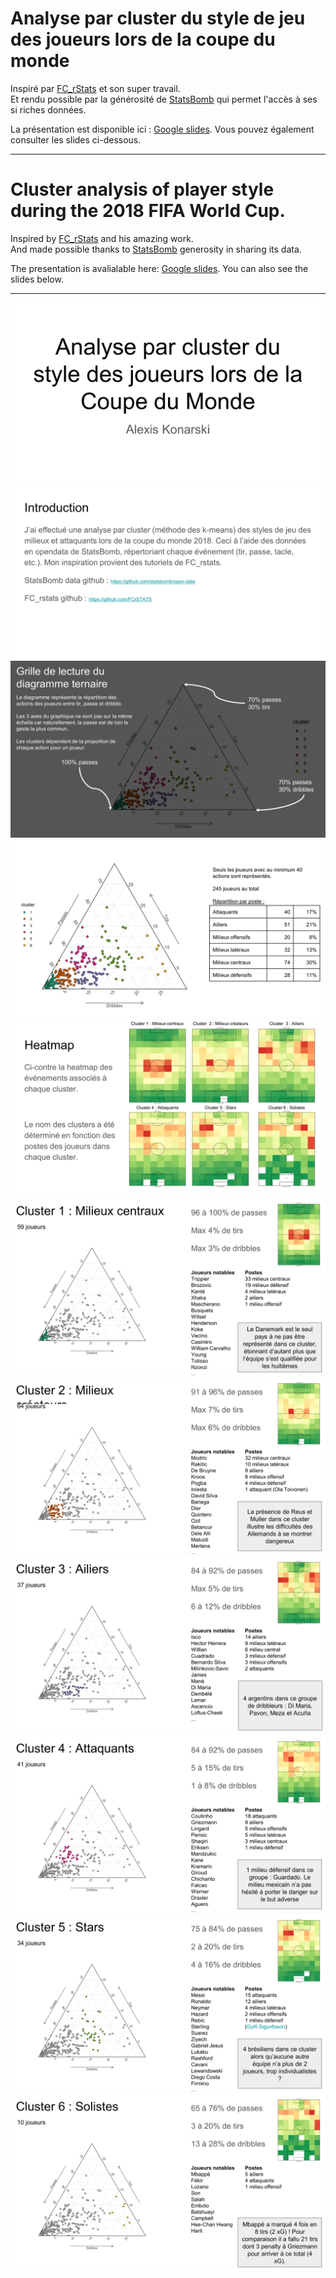 # Analyse par cluster du style de jeu des joueurs lors de la coupe du monde

Inspiré par [FC_rStats](https://github.com/FCrSTATS) et son super travail.  
Et rendu possible par la générosité de [StatsBomb](https://github.com/statsbomb/open-data) qui permet l'accès à ses si riches données.  

La présentation est disponible ici : [Google slides](https://docs.google.com/presentation/d/e/2PACX-1vRe3J6J9wewgvoYd0at1jsUWRf2IguAeSVOccOewD-iGaQu6k8CzMa_OZmHUcRqjyrz9dvCWHayHaNq/pub?start=false&loop=false&delayms=60000). Vous pouvez également consulter les slides ci-dessous.
___

# Cluster analysis of player style during the 2018 FIFA World Cup.  

Inspired by [FC_rStats](https://github.com/FCrSTATS) and his amazing work.  
And made possible thanks to [StatsBomb](https://github.com/statsbomb/open-data) generosity in sharing its data.  

The presentation is avalialable here: [Google slides](https://docs.google.com/presentation/d/e/2PACX-1vRe3J6J9wewgvoYd0at1jsUWRf2IguAeSVOccOewD-iGaQu6k8CzMa_OZmHUcRqjyrz9dvCWHayHaNq/pub?start=false&loop=false&delayms=60000). You can also see the slides below.  

___

![](slides/Diapositive1.PNG)
![](slides/Diapositive2.PNG)
![](slides/Diapositive3.PNG)
![](slides/Diapositive4.PNG)
![](slides/Diapositive5.PNG)
![](slides/Diapositive6.PNG)
![](slides/Diapositive7.PNG)
![](slides/Diapositive8.PNG)
![](slides/Diapositive9.PNG)
![](slides/Diapositive10.PNG)
![](slides/Diapositive11.PNG)